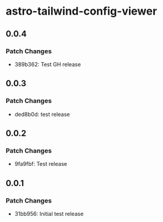 # astro-tailwind-config-viewer

## 0.0.4

### Patch Changes

- 389b362: Test GH release

## 0.0.3

### Patch Changes

- ded8b0d: test release

## 0.0.2

### Patch Changes

- 9fa9fbf: Test release

## 0.0.1

### Patch Changes

- 31bb956: Initial test release
